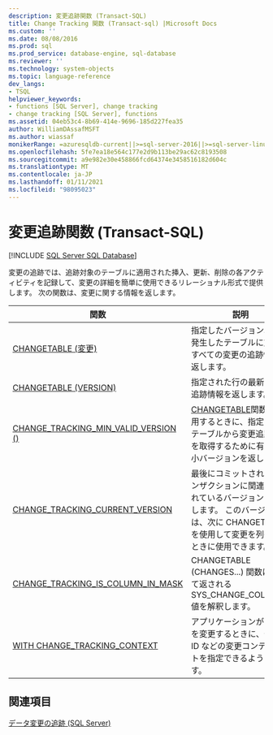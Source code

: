 ```yaml
---
description: 変更追跡関数 (Transact-SQL)
title: Change Tracking 関数 (Transact-sql) |Microsoft Docs
ms.custom: ''
ms.date: 08/08/2016
ms.prod: sql
ms.prod_service: database-engine, sql-database
ms.reviewer: ''
ms.technology: system-objects
ms.topic: language-reference
dev_langs:
- TSQL
helpviewer_keywords:
- functions [SQL Server], change tracking
- change tracking [SQL Server], functions
ms.assetid: 04eb53c4-8b69-414e-9696-185d227fea35
author: WilliamDAssafMSFT
ms.author: wiassaf
monikerRange: =azuresqldb-current||>=sql-server-2016||>=sql-server-linux-2017||=azuresqldb-mi-current
ms.openlocfilehash: 5fe7ea18e564c177e2d9b113be29ac62c8193508
ms.sourcegitcommit: a9e982e30e458866fcd64374e3458516182d604c
ms.translationtype: MT
ms.contentlocale: ja-JP
ms.lasthandoff: 01/11/2021
ms.locfileid: "98095023"
---
```

# <a name="change-tracking-functions-transact-sql"></a>変更追跡関数 (Transact-SQL)
[!INCLUDE [SQL Server SQL Database](../../includes/applies-to-version/sql-asdb.md)]

  変更の追跡では、追跡対象のテーブルに適用された挿入、更新、削除の各アクティビティを記録して、変更の詳細を簡単に使用できるリレーショナル形式で提供します。 次の関数は、変更に関する情報を返します。  
  
|関数|説明|  
|--------------|-----------------|  
|[CHANGETABLE (変更)](../../relational-databases/system-functions/changetable-transact-sql.md)|指定したバージョン以降に発生したテーブルに対するすべての変更の追跡情報を返します。|  
|[CHANGETABLE (VERSION)](../../relational-databases/system-functions/changetable-transact-sql.md)|指定された行の最新の変更追跡情報を返します。|  
|[CHANGE_TRACKING_MIN_VALID_VERSION ()](../../relational-databases/system-functions/change-tracking-min-valid-version-transact-sql.md)|[CHANGETABLE](../../relational-databases/system-functions/changetable-transact-sql.md)関数を使用するときに、指定されたテーブルから変更追跡情報を取得するために有効な最小バージョンを返します。|  
|[CHANGE_TRACKING_CURRENT_VERSION](../../relational-databases/system-functions/change-tracking-current-version-transact-sql.md)|最後にコミットされたトランザクションに関連付けられているバージョンを取得します。 このバージョンは、次に CHANGETABLE を使用して変更を列挙するときに使用できます。|  
|[CHANGE_TRACKING_IS_COLUMN_IN_MASK](../../relational-databases/system-functions/change-tracking-is-column-in-mask-transact-sql.md)|CHANGETABLE (CHANGES...) 関数によって返される SYS_CHANGE_COLUMNS 値を解釈します。|  
|[WITH CHANGE_TRACKING_CONTEXT](../../relational-databases/system-functions/with-change-tracking-context-transact-sql.md)|アプリケーションがデータを変更するときに、発信元 ID などの変更コンテキストを指定できるようにします。|  
  
## <a name="see-also"></a>関連項目  
 [データ変更の追跡 &#40;SQL Server&#41;](../../relational-databases/track-changes/track-data-changes-sql-server.md)  
  
  
